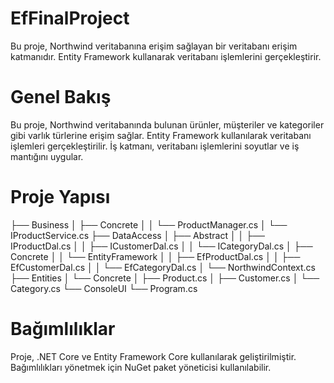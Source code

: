 # EfFinalProject


Bu proje, Northwind veritabanına erişim sağlayan bir veritabanı erişim katmanıdır. Entity Framework kullanarak veritabanı işlemlerini gerçekleştirir.
# Genel Bakış
Bu proje, Northwind veritabanında bulunan ürünler, müşteriler ve kategoriler gibi varlık türlerine erişim sağlar. Entity Framework kullanılarak veritabanı işlemleri gerçekleştirilir. İş katmanı, veritabanı işlemlerini soyutlar ve iş mantığını uygular.

# Proje Yapısı

├── Business
│   ├── Concrete
│   │   └── ProductManager.cs
│   └── IProductService.cs
├── DataAccess
│   ├── Abstract
│   │   ├── IProductDal.cs
│   │   ├── ICustomerDal.cs
│   │   └── ICategoryDal.cs
│   ├── Concrete
│   │   └── EntityFramework
│   │       ├── EfProductDal.cs
│   │       ├── EfCustomerDal.cs
│   │       └── EfCategoryDal.cs
│   └── NorthwindContext.cs
├── Entities
│   └── Concrete
│       ├── Product.cs
│       ├── Customer.cs
│       └── Category.cs
└── ConsoleUI
    └── Program.cs

# Bağımlılıklar
Proje, .NET Core ve Entity Framework Core kullanılarak geliştirilmiştir. Bağımlılıkları yönetmek için NuGet paket yöneticisi kullanılabilir.


